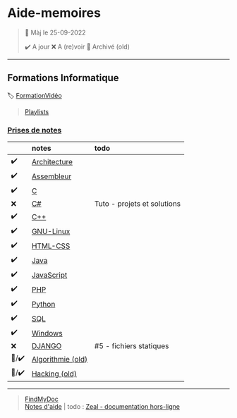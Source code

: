 ﻿# Aide-memoires

> 🧭 Màj le 25-09-2022
>
> :heavy_check_mark: A jour
> :x: A (re)voir
> :file_folder: Archivé (old)

---

<!-- ## Formations langues
:label: [guide néerlandais](https://www.nlfacile.com/guide/) -
[guide anglais](https://www.anglaisfacile.com/guide/) -
[guide allemand](https://www.allemandfacile.com/guide/) -->

## Formations Informatique
:label: [FormationVidéo](https://github.com/jasonchampagne/FormationVideo)
> [Playlists](https://www.youtube.com/c/Formationvid%C3%A9o8/playlists)  

<!-- :wink:   -->

<!-- :partying_face: Officiellement à jour ce 24/08/2021 :partying_face: -->

### [Prises de notes](#)
||notes|todo
-|:-|:-
|:heavy_check_mark:|[Architecture](Architecture/README.md)||
|:heavy_check_mark:|[Assembleur](Assembleur/README.md)||
|:heavy_check_mark:|[C](C/README.md)||
|:x:|[C#](CSharp/README.md)|Tuto - projets et solutions|
|:heavy_check_mark:|[C++](C++/README.md)||
|:heavy_check_mark:|[GNU-Linux](GNU-Linux/README.md)||
|:heavy_check_mark:|[HTML-CSS](HTML-CSS/README.md)||
|:heavy_check_mark:|[Java](Java/README.md)||
|:heavy_check_mark:|[JavaScript](JavaScript/README.md)||
|:heavy_check_mark:|[PHP](PHP/README.md)||
|:heavy_check_mark:|[Python](Python/README.md)||
|:heavy_check_mark:|[SQL](SQL/README.md)||
|:heavy_check_mark:|[Windows](Windows/README.md)||
|:x:|[DJANGO](Django)|#5 - fichiers statiques|
|:file_folder:/:heavy_check_mark:|[Algorithmie (old)](Algorithmie/README.md)||
|:file_folder:/:heavy_check_mark:|[Hacking (old)](Hacking/README.md)||

---

> [FindMyDoc](https://github.com/jasonchampagne/FindMyDoc)  
> [Notes d'aide](Aide/README.md) | todo : [Zeal - documentation hors-ligne](https://www.youtube.com/watch?v=PmgO42dod7E)